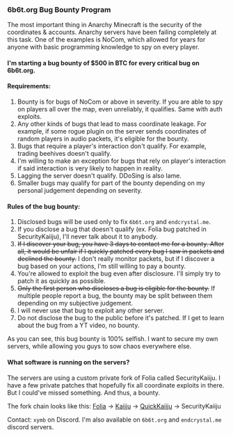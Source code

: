 ### 6b6t.org Bug Bounty Program

The most important thing in Anarchy Minecraft is the security of the coordinates & accounts. Anarchy servers have been failing completely at this task.
One of the examples is NoCom, which allowed for years for anyone with basic programming knowledge to spy on every player.

#### I'm starting a bug bounty of $500 in BTC for every critical bug on 6b6t.org.
#### Requirements:
1. Bounty is for bugs of NoCom or above in severity. If you are able to spy on players all over the map, even unreliably, it qualifies. Same with auth exploits.
2. Any other kinds of bugs that lead to mass coordinate leakage. For example, if some rogue plugin on the server sends coordinates of random players in audio packets, it's eligible for the bounty.
3. Bugs that require a player's interaction don't qualify. For example, trading beehives doesn't qualify.
4. I'm willing to make an exception for bugs that rely on player's interaction if said interaction is very likely to happen in reality.
5. Lagging the server doesn't qualify. DDoSing is also lame.
6. Smaller bugs may qualify for part of the bounty depending on my personal judgement depending on severity.

#### Rules of the bug bounty:
1. Disclosed bugs will be used only to fix `6b6t.org` and `endcrystal.me`.
2. If you disclose a bug that doesn't qualify (ex. Folia bug patched in SecurityKaiiju), I'll never talk about it to anybody.
3. ~~If I discover your bug, you have 3 days to contact me for a bounty. After all, it would be unfair if I quickly patched every bug I saw in packets and declined the bounty.~~
   I don't really monitor packets, but if I discover a bug based on your actions, I'm still willing to pay a bounty.
4. You're allowed to exploit the bug even after disclosure. I'll simply try to patch it as quickly as possible.
5. ~~Only the first person who discloses a bug is eligible for the bounty.~~
   If multiple people report a bug, the bounty may be split between them depending on my subjective judgement.
6. I will never use that bug to exploit any other server.
7. Do not disclose the bug to the public before it's patched. If I get to learn about the bug from a YT video, no bounty.

As you can see, this bug bounty is 100% selfish. I want to secure my own servers, while allowing you guys to sow chaos everywhere else.

#### What software is running on the servers?
The servers are using a custom private fork of Folia called SecurityKaiiju.
I have a few private patches that hopefully fix all coordinate exploits in there. But I could've missed something.
And thus, a bounty.

The fork chain looks like this: [Folia](https://github.com/PaperMC/Folia) -> [Kaiiju](https://github.com/kaiijuMC/Kaiiju) -> [QuickKaiiju](https://github.com/xymb-endcrystalme/QuickKaiiju) -> SecurityKaiiju

Contact: `xymb` on Discord. I'm also available on `6b6t.org` and `endcrystal.me` discord servers.
